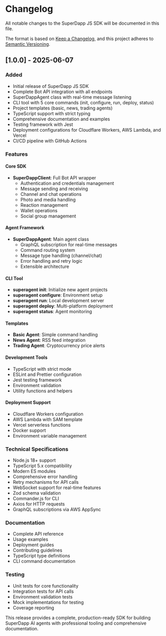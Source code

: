 # Changelog

All notable changes to the SuperDapp JS SDK will be documented in this file.

The format is based on [Keep a Changelog](https://keepachangelog.com/en/1.0.0/),
and this project adheres to [Semantic Versioning](https://semver.org/spec/v2.0.0.html).

## [1.0.0] - 2025-06-07

### Added
- Initial release of SuperDapp JS SDK
- Complete Bot API integration with all endpoints
- SuperDappAgent class with real-time message listening
- CLI tool with 5 core commands (init, configure, run, deploy, status)
- Project templates (basic, news, trading agents)
- TypeScript support with strict typing
- Comprehensive documentation and examples
- Testing framework with Jest
- Deployment configurations for Cloudflare Workers, AWS Lambda, and Vercel
- CI/CD pipeline with GitHub Actions

### Features

#### Core SDK
- **SuperDappClient**: Full Bot API wrapper
  - Authentication and credentials management
  - Message sending and receiving
  - Channel and chat operations
  - Photo and media handling
  - Reaction management
  - Wallet operations
  - Social group management

#### Agent Framework
- **SuperDappAgent**: Main agent class
  - GraphQL subscription for real-time messages
  - Command routing system
  - Message type handling (channel/chat)
  - Error handling and retry logic
  - Extensible architecture

#### CLI Tool
- **superagent init**: Initialize new agent projects
- **superagent configure**: Environment setup
- **superagent run**: Local development server
- **superagent deploy**: Multi-platform deployment
- **superagent status**: Agent monitoring

#### Templates
- **Basic Agent**: Simple command handling
- **News Agent**: RSS feed integration
- **Trading Agent**: Cryptocurrency price alerts

#### Development Tools
- TypeScript with strict mode
- ESLint and Prettier configuration
- Jest testing framework
- Environment validation
- Utility functions and helpers

#### Deployment Support
- Cloudflare Workers configuration
- AWS Lambda with SAM template
- Vercel serverless functions
- Docker support
- Environment variable management

### Technical Specifications
- Node.js 18+ support
- TypeScript 5.x compatibility
- Modern ES modules
- Comprehensive error handling
- Retry mechanisms for API calls
- WebSocket support for real-time features
- Zod schema validation
- Commander.js for CLI
- Axios for HTTP requests
- GraphQL subscriptions via AWS AppSync

### Documentation
- Complete API reference
- Usage examples
- Deployment guides
- Contributing guidelines
- TypeScript type definitions
- CLI command documentation

### Testing
- Unit tests for core functionality
- Integration tests for API calls
- Environment validation tests
- Mock implementations for testing
- Coverage reporting

This release provides a complete, production-ready SDK for building SuperDapp AI agents with professional tooling and comprehensive documentation.
